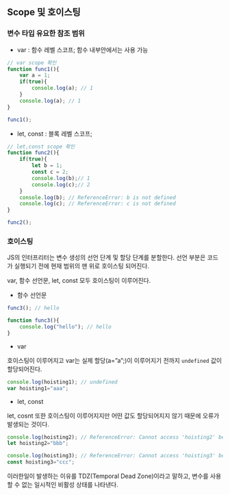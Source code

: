 ## Scope 및 호이스팅

### 변수 타입  유요한 참조 범위

- var : 함수 레벨 스코프; 함수 내부안에서는 사용 가능

```jsx
// var scope 확인
function func1(){
    var a = 1;
    if(true){
        console.log(a); // 1
    }
    console.log(a); // 1
}

func1();
```

- let, const : 블록 레벨 스코프;

```jsx
// let,const scope 확인
function func2(){
    if(true){
        let b = 1;
        const c = 2;
        console.log(b);// 1
        console.log(c);// 2
    }
    console.log(b); // ReferenceError: b is not defined
    console.log(c); // ReferenceError: c is not defined
}

func2();
```

### 호이스팅

JS의 인터프리터는 변수 생성의 선언 단계 및 할당 단계를 분할한다. 선언 부분은 코드가 실행되기 전에 현재 범위의 맨 위로 호이스팅 되어진다. 

var, 함수 선언문, let, const 모두 호이스팅이 이루어진다.

- 함수 선언문

```jsx
func3(); // hello

function func3(){
    console.log("hello"); // hello
}
```

- var

호이스팅이 이루어지고 var는 실제 할당(a=”a”;)이 이루어지기 전까지 `undefined` 값이 할당되어진다.

```jsx
console.log(hoisting1); // undefined
var hoisting1="aaa";
```

- let, const

let, cosnt 또한 호이스팅이 이루어지지만 어떤 값도 할당되어지지 않기 때문에 오류가 발생되는 것이다.

```jsx
console.log(hoisting2); // ReferenceError: Cannot access 'hoisting2' before initialization
let hoisting2="bbb";

console.log(hoisting3); // ReferenceError: Cannot access 'hoisting3' before initialization
const hoisting3="ccc";
```

이러한일이 발생하는 이유를 TDZ(Temporal Dead Zone)이라고 말하고, 변수를 사용할 수 없는 일시적인 비활성 상태를 나타낸다.
